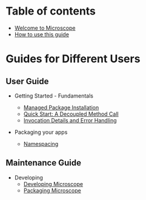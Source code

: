 # Table of contents

* [Welcome to Microscope](README.md)
* [How to use this guide](guides/HowToUseGuides.md)

# Guides for Different Users

## User Guide

* Getting Started - Fundamentals
  * [Managed Package Installation](getting-started/Installation.md)
  * [Quick Start: A Decoupled Method Call](getting-started/DecoupledMethod.md)
  * [Invocation Details and Error Handling](getting-started/InvocationDetails.md)

* Packaging your apps
  * [Namespacing](packages/Namespaces.md)

## Maintenance Guide

* Developing
  * [Developing Microscope](app-maintenance/DevelopingMicroscope.md)
  * [Packaging Microscope](app-maintenance/PackagingMicroscope.md)




